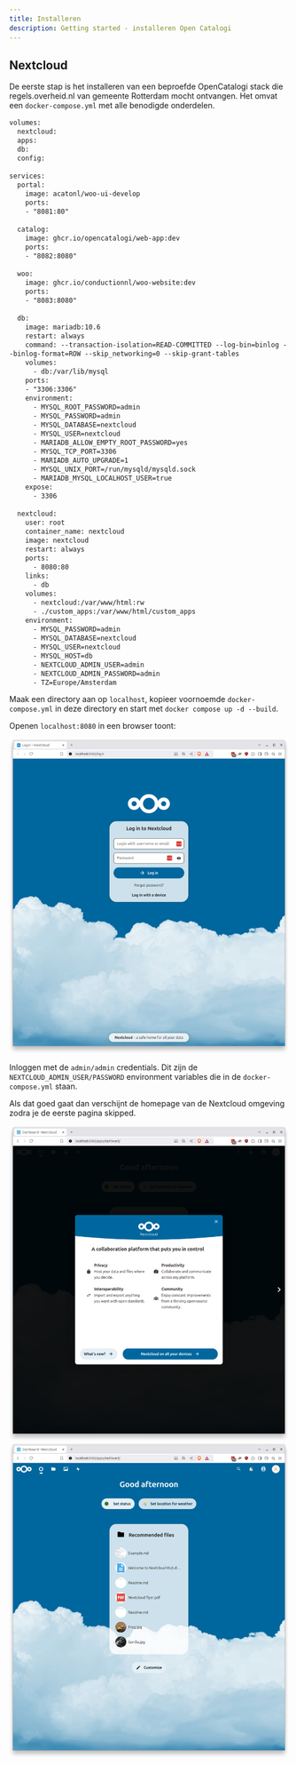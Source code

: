 ```yaml
---
title: Installeren
description: Getting started - installeren Open Catalogi
---
```


## Nextcloud

De eerste stap is het installeren van een beproefde OpenCatalogi stack die regels.overheid.nl van gemeente Rotterdam mocht ontvangen. Het omvat een `docker-compose.yml` met alle benodigde onderdelen.

```
volumes:
  nextcloud:
  apps:
  db:
  config:

services:
  portal:
    image: acatonl/woo-ui-develop
    ports:
    - "8081:80"

  catalog:
    image: ghcr.io/opencatalogi/web-app:dev
    ports:
    - "8082:8080"

  woo:
    image: ghcr.io/conductionnl/woo-website:dev
    ports:
    - "8083:8080"

  db:
    image: mariadb:10.6
    restart: always
    command: --transaction-isolation=READ-COMMITTED --log-bin=binlog --binlog-format=ROW --skip_networking=0 --skip-grant-tables
    volumes:
      - db:/var/lib/mysql
    ports:
    - "3306:3306"
    environment:
      - MYSQL_ROOT_PASSWORD=admin
      - MYSQL_PASSWORD=admin
      - MYSQL_DATABASE=nextcloud
      - MYSQL_USER=nextcloud
      - MARIADB_ALLOW_EMPTY_ROOT_PASSWORD=yes
      - MYSQL_TCP_PORT=3306
      - MARIADB_AUTO_UPGRADE=1
      - MYSQL_UNIX_PORT=/run/mysqld/mysqld.sock
      - MARIADB_MYSQL_LOCALHOST_USER=true
    expose:
      - 3306
      
  nextcloud:
    user: root
    container_name: nextcloud
    image: nextcloud
    restart: always
    ports:
      - 8080:80
    links:
      - db
    volumes:
      - nextcloud:/var/www/html:rw
      - ./custom_apps:/var/www/html/custom_apps
    environment:
      - MYSQL_PASSWORD=admin
      - MYSQL_DATABASE=nextcloud
      - MYSQL_USER=nextcloud
      - MYSQL_HOST=db
      - NEXTCLOUD_ADMIN_USER=admin
      - NEXTCLOUD_ADMIN_PASSWORD=admin
      - TZ=Europe/Amsterdam

```

Maak een directory aan op `localhost`, kopieer voornoemde `docker-compose.yml` in deze directory en start met `docker compose up -d --build`.

Openen `localhost:8080` in een browser toont:

![Initial page](../../../static/img/OpenCatalogi/OC_install.png)

Inloggen met de `admin/admin` credentials. Dit zijn de `NEXTCLOUD_ADMIN_USER/PASSWORD` environment variables die in de `docker-compose.yml` staan.

Als dat goed gaat dan verschijnt de homepage van de Nextcloud omgeving zodra je de eerste pagina skipped.

![Homepage Nextcloud](../../../static/img/OpenCatalogi/OC_loggedin.png)
![Homepage Nextcloud](../../../static/img/OpenCatalogi/OC_loggedin2.png)
